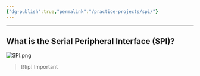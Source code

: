 ```yaml
---
{"dg-publish":true,"permalink":"/practice-projects/spi/"}
---
```


---
## What is the Serial Peripheral Interface (SPI)?
![SPI.png](/img/user/SPI.png)
> [!tip] Important
> 

